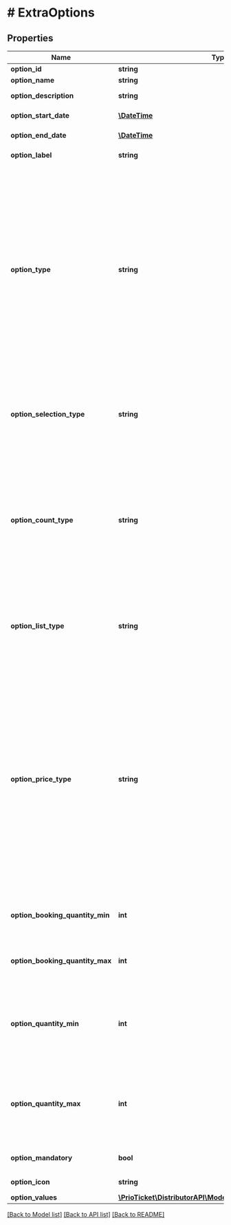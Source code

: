 # # ExtraOptions

## Properties

Name | Type | Description | Notes
------------ | ------------- | ------------- | -------------
**option_id** | **string** | Option ID. |
**option_name** | **string** | (Translatable) Option name. | [readonly]
**option_description** | **string** | (Translatable) Option description. | [optional] [readonly]
**option_start_date** | [**\DateTime**](\DateTime.md) | Starting date of option. | [optional] [readonly]
**option_end_date** | [**\DateTime**](\DateTime.md) | End date of option. | [optional] [readonly]
**option_label** | **string** | Option label. | [optional] [readonly]
**option_type** | **string** | * &#x60;SINGLE&#x60; - Single option value is available. * &#x60;RADIO&#x60; - Customer can select only one out of multiple option values. * &#x60;CHECKBOX&#x60; - Customers can select one or more option values. * &#x60;SHORT_ANSWER&#x60; - A one-line input field for text. (UPCOMING) * &#x60;PARAGRAPH&#x60; - A multi-line input field for text. (UPCOMING) * &#x60;DROPDOWN&#x60; - A selection from a dropdown. (UPCOMING) * &#x60;BOOLEAN&#x60; - A yes/no button. (UPCOMING) * &#x60;DATE&#x60; - A date. (UPCOMING) * &#x60;TIME&#x60; - A time. (UPCOMING) * &#x60;DATETIME&#x60; - A date and time. (UPCOMING) * &#x60;NUMBER&#x60; - A number. (UPCOMING) * &#x60;LOCATION_SEARCH&#x60; - A search widget that supports finding matched location given user input from provided location list. (UPCOMING) | [readonly]
**option_selection_type** | **string** | * &#x60;MANUAL&#x60; - Whether the guest is able to select the options himself. * &#x60;AUTO&#x60; - **(ADVANCED)** Whether the option is automatically added to the cart. This only applies to &#x60;option_count_type:RESTRICTED&#x60;. Only available for &#x60;option_type:SINGLE&#x60;. | [readonly]
**option_count_type** | **string** | * &#x60;FLEXIBLE&#x60; - The sum of &#x60;option_values.value_count&#x60; is not restricted to the &#x60;booking quantity&#x60; (Product Option) or &#x60;product_type_count&#x60; (Product Type Option). Do note that it should still adhere to &#x60;option_quantity_min&#x60; and &#x60;option_quantity_max&#x60;. * &#x60;RESTRICTED&#x60; - The sum of &#x60;option_values.value_count&#x60; must be equal to the &#x60;booking quantity&#x60; (Product Option) or &#x60;product_type_count&#x60; (Product Type Option). | [readonly]
**option_list_type** | **string** | Whether to show this option on product level (once on the page), or repeat the option for each selected &#x60;product_type&#x60; / Person / PAX. * &#x60;PRODUCT&#x60; - Show the option once on product level. * &#x60;PRODUCT_TYPE&#x60; - Show the option for each selected &#x60;product_type&#x60;. | [optional] [readonly]
**option_price_type** | **string** | Whether this option has individual pricing for each &#x60;product_type&#x60; or a fixed amount. If &#x60;PRODUCT_TYPE&#x60; then the prices will be returned per &#x60;value_product_type_id&#x60; regardless of whether this is a Product- or Product Type Option. * &#x60;PRODUCT&#x60; - Prices are equal regardless of the selected &#x60;product_type&#x60;&#39;s. Price is still increased based on the selected quantity. * &#x60;PRODUCT_TYPE&#x60; - Prices are different per &#x60;product_type&#x60;. For &#x60;product_options&#x60; this will always be in combination with &#x60;option_count_type:RESTRICTED&#x60; (as you are unable to determine how many options should be charged for which &#x60;product_type&#x60;). * &#x60;INCLUDED&#x60; - Prices are already included in the sales price of the product itself. Amounts are shown for informational purposes only. | [readonly]
**option_booking_quantity_min** | **int** | The minimum booking quantity required for this option to be applicable. The booking quantity is a sum of all values of &#x60;product_type_count&#x60;. | [optional] [readonly]
**option_booking_quantity_max** | **int** | The maximum booking quantity allowed for this option to be applicable The booking quantity is a sum of all values of &#x60;product_type_count&#x60;. | [optional] [readonly]
**option_quantity_min** | **int** | The minimum option count required.  If &#x60;option_mandatory:true&#x60; and &#x60;option_quantity_min&#x60; is not set then option count should be equal to &#x60;product_type_count&#x60;.   Option count is a sum of all values of &#x60;option_values.value_count&#x60;. | [optional] [readonly] [default to 0]
**option_quantity_max** | **int** | The maximum option count allowed.  If &#x60;option_mandatory:true&#x60; and &#x60;option_quantity_max&#x60; is not set then option count should be equal to &#x60;product_type_count&#x60;.   Option count is a sum of all values of &#x60;option_values.value_count&#x60;. | [optional] [readonly] [default to 0]
**option_mandatory** | **bool** | Whether it is mandatory to set this option. | [readonly] [default to false]
**option_icon** | **string** | Option icon. | [optional] [readonly]
**option_values** | [**\PrioTicket\DistributorAPI\Models\ExtraOptionValueDetails[]**](ExtraOptionValueDetails.md) | Option values. | [optional]

[[Back to Model list]](../../README.md#models) [[Back to API list]](../../README.md#endpoints) [[Back to README]](../../README.md)
